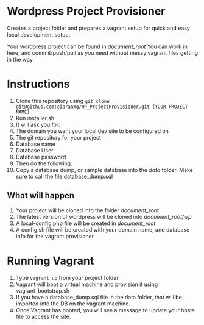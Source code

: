 # Wordpress Project Provisioner

Creates a project folder and prepares a vagrant setup for quick and easy local development setup.

Your wordpress project can be found in *document_root* You can work in here, and commit/push/pull as you need without messy vagrant files getting in the way.

# Instructions

1. Clone this repository using `git clone git@github.com:ciaranmg/WP_ProjectProvisioner.git [YOUR PROJECT NAME]`
2. Run installer.sh
3. It will ask you for:
  1. The domain you want your local dev site to be configured on
  2. The git repository for your project
  3. Database name
  4. Database User
  5. Database password
4. Then do the following:
  1. Copy a database dump, or sample database into the *data* folder. Make sure to call the file database_dump.sql
 

## What will happen

1. Your project will be cloned into the folder *document_root*
2. The latest version of wordpress will be cloned into *document_root/wp*
3. A local-config.php file will be created in *document_root*
4. A config.sh file will be created with your domain name, and database info for the vagrant provisioner

# Running Vagrant

1. Type `vagrant up` from your project folder
2. Vagrant will boot a virtual machine and provision it using vagrant_bootstrap.sh
3. If you have a database_dump.sql file in the data folder, that will be imported into the DB on the vagrant machine.
4. Once Vagrant has booted, you will see a message to update your hosts file to access the site.

